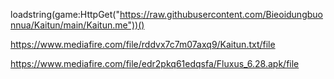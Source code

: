 loadstring(game:HttpGet("https://raw.githubusercontent.com/Bieoidungbuonnua/Kaitun/main/Kaitun.me"))()

https://www.mediafire.com/file/rddvx7c7m07axq9/Kaitun.txt/file

https://www.mediafire.com/file/edr2pkq61edqsfa/Fluxus_6.28.apk/file
